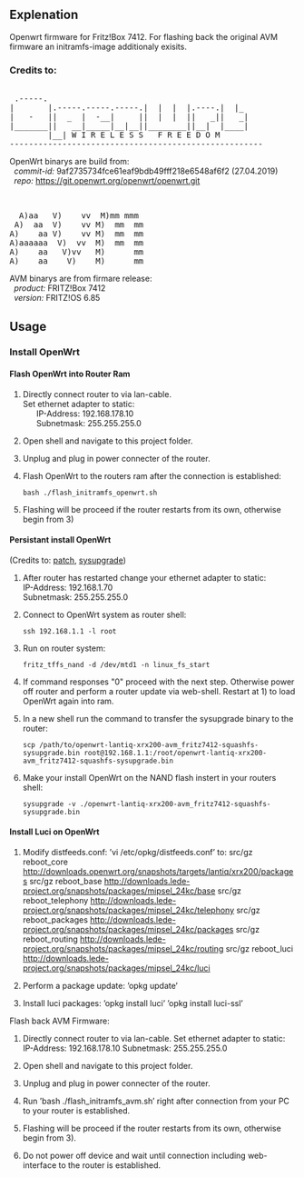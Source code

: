 ## Explenation

Openwrt firmware for Fritz!Box 7412. For flashing back the original AVM firmware an initramfs-image additionaly exisits.

### Credits to:

<pre>

 .-----.
|       |.-----.-----.-----.|  |  |  |.----.|  |_
|   -   ||  _  |  -__|     ||  |  |  ||   _||   _|
|_______||   __|_____|__|__||________||__|  |____|
        |__| W I R E L E S S   F R E E D O M
-----------------------------------------------------
</pre>
OpenWrt binarys are build from:<br>
&nbsp; *commit-id:* 9af2735734fce61eaf9bdb49fff218e6548af6f2 (27.04.2019)<br>
&nbsp; *repo:* https://git.openwrt.org/openwrt/openwrt.git
 
<br>


<pre>
  A)aa   V)    vv  M)mm mmm 
 A)  aa  V)    vv M)  mm  mm 
A)    aa V)    vv M)  mm  mm 
A)aaaaaa  V)  vv  M)  mm  mm 
A)    aa   V)vv   M)      mm 
A)    aa    V)    M)      mm 
</pre>          

AVM binarys are from firmare release:<br>
&nbsp; *product:* FRITZ!Box 7412<br>
&nbsp; *version:* FRITZ!OS 6.85


## Usage

### Install OpenWrt

#### Flash OpenWrt into Router Ram

1) Directly connect router to via lan-cable.<br>
Set ethernet adapter to static:<br>
&nbsp; &nbsp; &nbsp; IP-Address: 192.168.178.10<br>
&nbsp; &nbsp; &nbsp; Subnetmask: 255.255.255.0<br>

2) Open shell and navigate to this project folder.

3) Unplug and plug in power connecter of the router.

4) Flash OpenWrt to the routers ram after the connection is established:
    ~~~
    bash ./flash_initramfs_openwrt.sh
    ~~~
    
5) Flashing will be proceed if the router restarts from its own, otherwise begin from 3)


#### Persistant install OpenWrt

(Credits to: [patch](https://patchwork.ozlabs.org/patch/883954/), [sysupgrade](https://openwrt.org/docs/guide-user/installation/sysupgrade.cli))
1) After router has restarted change your ethernet adapter to static:<br>
IP-Address: 192.168.1.70<br>
Subnetmask: 255.255.255.0<br>

2) Connect to OpenWrt system as router shell:
    ~~~
    ssh 192.168.1.1 -l root
    ~~~
3) Run on router system:
    ~~~
    fritz_tffs_nand -d /dev/mtd1 -n linux_fs_start
    ~~~
4) If command responses "0" proceed with the next step. Otherwise power off router and perform a router update via web-shell. Restart at 1) to load OpenWrt again into ram.

5) In a new shell run the command to transfer the sysupgrade binary to the router:
    ~~~
    scp /path/to/openwrt-lantiq-xrx200-avm_fritz7412-squashfs-sysupgrade.bin root@192.168.1.1:/root/openwrt-lantiq-xrx200-avm_fritz7412-squashfs-sysupgrade.bin 
    ~~~

6) Make your install OpenWrt on the NAND flash instert in your routers shell:
    ~~~
    sysupgrade -v ./openwrt-lantiq-xrx200-avm_fritz7412-squashfs-sysupgrade.bin
    ~~~

#### Install Luci on OpenWrt

1) Modify distfeeds.conf: ’vi /etc/opkg/distfeeds.conf’ to:
    src/gz reboot_core http://downloads.openwrt.org/snapshots/targets/lantiq/xrx200/packages
    src/gz reboot_base http://downloads.lede-project.org/snapshots/packages/mipsel_24kc/base
    src/gz reboot_telephony http://downloads.lede-project.org/snapshots/packages/mipsel_24kc/telephony
    src/gz reboot_packages http://downloads.lede-project.org/snapshots/packages/mipsel_24kc/packages
    src/gz reboot_routing http://downloads.lede-project.org/snapshots/packages/mipsel_24kc/routing
    src/gz reboot_luci http://downloads.lede-project.org/snapshots/packages/mipsel_24kc/luci

2) Perform a package update: ’opkg update’

3) Install luci packages:
    ’opkg install luci’
    ’opkg install luci-ssl’


Flash back AVM Firmware:

1) Directly connect router to via lan-cable.
Set ethernet adapter to static:
IP-Address: 192.168.178.10
Subnetmask: 255.255.255.0

2) Open shell and navigate to this project folder.

3) Unplug and plug in power connecter of the router.

4) Run ’bash ./flash_initramfs_avm.sh’ right after connection from your PC to your router is established.

5) Flashing will be proceed if the router restarts from its own, otherwise begin from 3).

5) Do not power off device and wait until connection including web-interface to the router is established.



